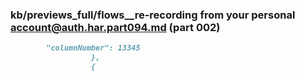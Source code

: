 ### kb/previews_full/flows__re-recording from your personal account@auth.har.part094.md (part 002)

```md
        "columnNumber": 13345
                  },
                  {
       
```

```
